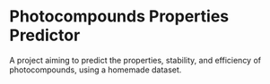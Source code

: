# Photocompounds Properties Predictor

A project aiming to predict the properties, stability, and efficiency of photocompounds, using a homemade dataset.
